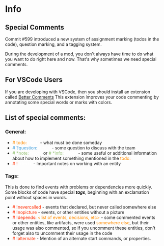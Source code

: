 # Info

## Special Comments

Commit #599 introduced a new system of assignment marking (todos in the code), question marking, and a tagging system.

During the development of a mod, you don't always have time to do what you want to do right here and now.
That's why sometimes we need special comments.

## For VSCode Users

If you are developing with VSCode, then you should install an extension called [Better Comments](https://marketplace.visualstudio.com/items?itemName=aaron-bond.better-comments)
This extension Improves your code commenting by annotating some special words or marks with colors.

## List of special comments:

### General:

* <span style="color:#FF8C00"># todo:</span><span style="color:white">\<text\></span>- what must be done someday
* <span style="color:#3498DB"># ?question:</span><span style="color:white">\<text\></span> - some question to discuss with the team
* <span style="color:#98C379"># *note:</span><span style="color:white">\<text\></span> or <span style="color:#98C379"># *info:</span><span style="color:white">\<text\></span> - some useful or additional information about how to implement something mentioned in the <span style="color:#FF8C00">todo:</span>
* <span style="color:#FF2D00"># ! <span style="color:white">\<text\></span></span> - Important notes on working with an entity

### Tags:

This is done to find events with problems or dependencies more quickly.
Some blocks of code have special ***tags***, beginning with an exclamation point without spaces in words.

* <span style="color:#FF2D00"># !nevercalled</span> - events that declared, but never called somewhere else
* <span style="color:#FF2D00"># !nopicture</span> - events, or other entities without a picture
* <span style="color:#FF2D00"># !depends: <span style="color:#FF8C00">
\<list of events, decisions, etc\></span></span> - some commented events or other entities, like artifacts, were used <span style="color:#FF8C00">somewhere else</span>, but their usage was also commented, so if you uncomment these entities, don't forget also to uncomment their usage in the code
* <span style="color:#FF2D00"># !alternate</span> - Mention of an alternate start commands, or properties.

